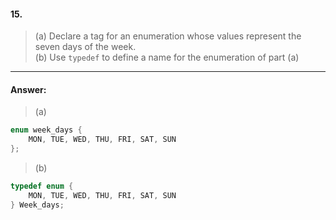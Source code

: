 #### 15.

> (a) Declare a tag for an enumeration whose values represent the seven days of the week.  
> (b) Use `typedef` to define a name for the enumeration of part (a)  

---

#### Answer:

> (a)  

```c
enum week_days {
    MON, TUE, WED, THU, FRI, SAT, SUN
};
```

> (b)  

```c
typedef enum {
    MON, TUE, WED, THU, FRI, SAT, SUN
} Week_days;
```

